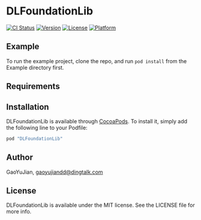 # DLFoundationLib

[![CI Status](http://img.shields.io/travis/GaoYuJian/DLFoundationLib.svg?style=flat)](https://travis-ci.org/GaoYuJian/DLFoundationLib)
[![Version](https://img.shields.io/cocoapods/v/DLFoundationLib.svg?style=flat)](http://cocoapods.org/pods/DLFoundationLib)
[![License](https://img.shields.io/cocoapods/l/DLFoundationLib.svg?style=flat)](http://cocoapods.org/pods/DLFoundationLib)
[![Platform](https://img.shields.io/cocoapods/p/DLFoundationLib.svg?style=flat)](http://cocoapods.org/pods/DLFoundationLib)

## Example

To run the example project, clone the repo, and run `pod install` from the Example directory first.

## Requirements

## Installation

DLFoundationLib is available through [CocoaPods](http://cocoapods.org). To install
it, simply add the following line to your Podfile:

```ruby
pod "DLFoundationLib"
```

## Author

GaoYuJian, gaoyujiandd@dingtalk.com

## License

DLFoundationLib is available under the MIT license. See the LICENSE file for more info.

